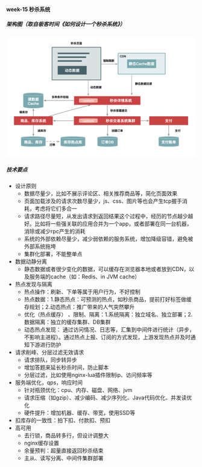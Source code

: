 #### week-15 秒杀系统
##### 架构图（取自极客时间《如何设计一个秒杀系统》）
![秒杀架构.png](秒杀架构.png)
##### 技术要点
+ 设计原则
   - 数据尽量少，比如不展示评论区、相关推荐商品等，简化页面效果
   - 页面加载涉及的请求次数尽量少，js、css、图片等也会产生tcp握手消耗，考虑将它们多合一
   - 请求路径尽量短，从发出请求到返回结果这个过程中，经历的节点越少越好。比如将一些强关联的应用合并为一个app，或者部署在同一台机器，消除或减少rpc产生的消耗
   - 系统的外部依赖尽量少，减少弱依赖的服务系统，增加降级容错，避免被外部系统拖垮
   - 集群化部署，不能整单点
+ 数据动静分离
   - 静态数据或者很少变化的数据，可以缓存在浏览器本地或者放到CDN，以及服务端的cache（如：Redis、in JVM cache）
+ 热点发现与隔离
   - 热点操作：刷新、下单等属于用户行为，不好控制
   - 热点数据：1.静态热点：可预测的热点，如秒杀商品，提前打好标签做缓存规划；2.动态热点：推广带来的人气突然攀升
   - 优化（热点缓存） 、限制、隔离：1.系统隔离：独立域名、独立部署；2.数据隔离：独立的缓存集群、DB集群
   - 动态热点发现： 通过访问情况、日志等，汇集到中间件进行统计（异步，不影响主进程）。通过热点上报、订阅的方式发现，上游发现热点并及时通知下游进行防护
+ 请求削峰、分层过滤无效请求
   - 请求排队，同步转异步
   - 增加答题来延长秒杀时间，防止脚本
   - 分层过滤，比如使用nginx-lua插件限制ip、访问频率等
+ 服务端优化，qps，响应时间
   - 针对瓶颈优化：cpu、内存、磁盘、网络、jvm
   - 请求压缩（如gzip）、减少编码、减少序列化、Java代码优化、并发读优化
   - 硬件提升：增加机器、缓存、带宽，使用SSD等
+ 扣库存的一致性：拍下扣、付款扣、预扣
+ 高可用
   - 去行锁，商品转多行，但设计调整大
   - nginx缓存设置
   - 余量预判：超量直接返回秒杀结束
   - 主从、读写分离、中间件集群部署 
